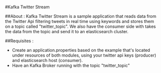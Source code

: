#Kafka Twitter Stream

##About :
Kafka Twitter Stream is a sample application that reads data
from the Twitter Api filtering tweets in real time using keywords
and stores them on a topic called "twitter_topic". We also have the
consumer side with takes the data from the topic and send it to an 
elasticsearch cluster.

##Requisites :
- Create an application.properties based on the example that's located under
resources of both modules, using your twitter api keys (producer) and 
elasticsearch host (consumer).
- Have an Kafka Broker running with the topic "twitter_topic"
